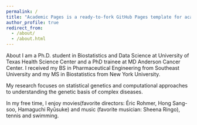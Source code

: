 ```yaml
---
permalink: /
title: "Academic Pages is a ready-to-fork GitHub Pages template for academic personal websites"
author_profile: true
redirect_from: 
  - /about/
  - /about.html
---
```


About
I am a Ph.D. student in Biostatistics and Data Science at University of Texas Health Science Center and a PhD trainee at MD Anderson Cancer Center. I received my BS in Pharmaceutical Engineering from Southeast University and my MS in Biostatistics from New York University.

My research focuses on statistical genetics and computational approaches to understanding the genetic basis of complex diseases.

In my free time, I enjoy movies(favorite directors: Éric Rohmer, Hong Sang-soo, Hamaguchi Ryūsuke) and music (favorite musician: Sheena Ringo), tennis and swimming.
